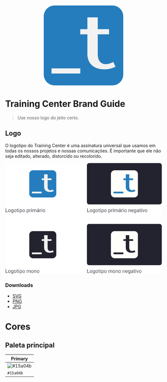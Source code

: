 <p align="center">
  <img src="./assets/jpg/logo-training-center-blue-256.jpg" alt="Training Center">
</p>

# Training Center Brand Guide

> Use nosso logo do jeito certo.

## Logo

O logotipo do Training Center é uma assinatura universal que usamos em todas os nossos projetos e nossas comunicações. É importante que ele não seja editado, alterado, distorcido ou recolorido.

![Logo Training Center](./logo-training-center-aplicacao.jpg)

### Downloads
- [SVG](./assets/svg)
- [PNG](./assets/png)
- [JPG](./assets/jpg)

# Cores

## Paleta principal

| Primary |
| ------- |
| ![#15a04b](https://placehold.it/90x50/15a04b/000000?text=+) |
| `#15a04b` |
